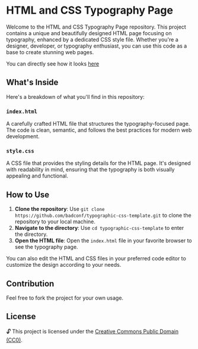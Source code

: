 # HTML and CSS Typography Page

Welcome to the HTML and CSS Typography Page repository. This project contains a unique and beautifully designed HTML page focusing on typography, enhanced by a dedicated CSS style file. Whether you're a designer, developer, or typography enthusiast, you can use this code as a base to create stunning web pages.

You can directly see how it looks [here](https://badconf.github.io/typographic-css-template/)

## What's Inside

Here's a breakdown of what you'll find in this repository:

### `index.html`

A carefully crafted HTML file that structures the typography-focused page. The code is clean, semantic, and follows the best practices for modern web development.

### `style.css`

A CSS file that provides the styling details for the HTML page. It's designed with readability in mind, ensuring that the typography is both visually appealing and functional.

## How to Use

1. **Clone the repository**: Use `git clone https://github.com/badconf/typographic-css-template.git` to clone the repository to your local machine.
2. **Navigate to the directory**: Use `cd typographic-css-template` to enter the directory.
3. **Open the HTML file**: Open the `index.html` file in your favorite browser to see the typography page.

You can also edit the HTML and CSS files in your preferred code editor to customize the design according to your needs.

## Contribution

Feel free to fork the project for your own usage.

## License

🔓 This project is licensed under the [Creative Commons Public Domain (CC0)](LICENSE).
